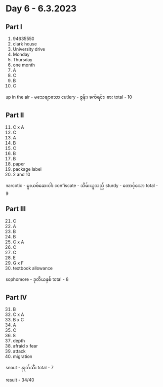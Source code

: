 # Day 6 - 6.3.2023

## Part I

1. 94635550
2. clark house
3. University drive
4. Monday
5. Thursday
6. one month
7. A
8. C
9. B
10. C

up in the air - မသေချာသော
cutlery - ဇွန်း၊ ခက်ရင်း၊​​ ဓား
total - 10

## Part II

11. C x A
12. C
13. A
14. B
15. C
16. B
17. B
18. paper
19. package label
20. 2 and 10

narcotic - မူးယစ်ဆေးဝါး
confiscate - သိမ်းယူသည်
sturdy - တောင့်သော
total - 9

## Part III

21. C
22. A
23. B
24. B
25. C x A
26. C
27. C
28. E
29. G x F
30. textbook allowance

sophomore - ဒုတိယနှစ်
total - 8

## Part IV

31. B
32. C x A
33. B x C
34. A
35. C
36. 8
37. depth
38. afraid x fear
39. attack
40. migration

snout - နှုတ်သီး
total - 7

result - 34/40
